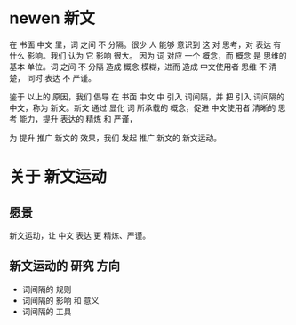 # newen 新文
在  书面 中文 里，词 之间 不 分隔。很少 人 能够 意识到 这 对 思考，对 表达 有 什么 影响。我们 认为 它 影响 很大。  因为 词 对应 一个 概念，而 概念 是 思维的 基本 单位。词 之间 不 分隔 造成 概念 模糊，进而 造成 中文使用者 思维 不 清楚， 同时 表达 不 严谨。

鉴于 以上的 原因，我们 倡导 在 书面 中文 中 引入 词间隔，并 把 引入 词间隔的 中文，称为 新文。新文 通过 显化 词 所承载的 概念，促进 中文使用者 清晰的 思考 能力，提升 表达的 精炼 和 严谨，

为 提升 推广 新文的 效果，我们 发起 推广 新文的 新文运动。

# 关于 新文运动

## 愿景
新文运动，让 中文 表达 更 精炼、严谨。

## 新文运动的 研究 方向
- 词间隔的 规则
- 词间隔的 影响 和 意义
- 词间隔的 工具


